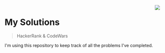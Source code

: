 <img src="icon.png" align="right" />

# My Solutions

> HackerRank & CodeWars

I'm using this repository to keep track of all the problems I've completed.
